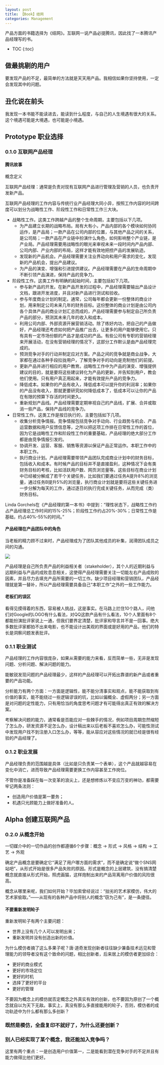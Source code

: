 ```yaml
---
layout: post
title: 【Book】结网
categories: Management
---
```


产品方面的书籍选择为《结网》。互联网一说产品必提腾讯，因此找了一本腾讯产品经理写的书。

* TOC
{:toc}

## 做最挑剔的用户

要发现产品的不足，最简单的方法就是天天用产品。我相信如果你坚持使用，一定会发现其中的问题。

## 丑化说在前头

我发现一本书能不能读进去，能读到什么程度，与自己的人生境遇有很大的关系。这个境遇可能是大境遇，也可能是小境遇。

## Prototype 职业选择

### 0.1.0 互联网产品经理

#### 腾讯故事

概念定义

互联网产品经理：通常是负责对现有互联网产品进行管理及营销的人员，也负责开发新产品。

互联网产品经理的工作内容与传统行业产品经理大同小异，按照工作内容的时间跨度可以划分为战略性工作、阶段性工作和日常性工作三大块。

- 战略性工作。这类工作跨越产品的整个生命周期，主要包括以下几项。
    - 为产品建立长期的战略布局。局有大有小，产品内部的各个模块如何协同运作，是产品局；一款产品在公司内部的位置，与其他产品之间的关系，是公司局；一款产品在产业链中扮演什么角色，如何影响整个产业链，是产业局。产品经理需要用战略性的眼光来审视未来一段时间内产品内部、公司内部、产业内部的布局，这样才能有效地把控产品的发展轨迹。
    - 发现新的产品机会。产品经理需要关注业界动向和用户需求的变化，发现新的产品机会，提出产品建议。
    - 为产品的演变、增强和引进提供建议。产品经理需要在产品的生命周期中不断引领产品演进，保持产品的竞争力。
- 阶段性工作。这类工作有明确的起始时间，主要包括如下几项。
    - 参与新产品的开发。在新产品开发的过程中，产品经理需要输出产品设计文档，跟进开发进度，并且对新产品进行测试和验收。
    - 参与年度商业计划的制定。通常，公司每年都会更新一份整体的商业计划，用来制定公司未来几年的财务目标。这份整体的商业计划是由公司内各个具体产品的商业计划汇总而成的，产品经理需要参与制定自己所负责产品的部分，预测其未来几年的收入和成本。
    - 利用公司内部、外部资源开展营销活动。除了练好内功，把自己的产品做好，产品经理还考虑如何把产品推广出去，让更多的用户能够使用它。只有具有一定市场份额的产品才是成功的产品。有些公司有专职的营销经理来开展活动，在没有营销经理的情况下，这部分工作默认是由产品经理完成的。
    - 预测竞争对手的行动并制定应对方案。产品之间的竞争就是商业战争，大家都在通过各种手段拉拢用户，了解竞争对手的动向是克制他们的前提。
    - 更新产品并进行相应的用户教育。战略性工作中为产品的演变、增强提供建议的目的，就是要将这些建议转化为产品的更新，并告知到用户，教会他们使用。只有用户真正用起来，才能有效提升产品的竞争力。
    - 降低成本。如果你的产品有收入，降低成本可以提升你的利润率；如果你的产品没有收入，那就更要研究如何降低成本了，低成本可以让你的产品在有限的预算下存活的时间更久。
    - 重新规划产品线。产品经理需要定期审视自己的产品线，扩展、合并或取消一些产品，保持产品线的竞争力。
- 日常性工作。这类工作是按日执行的，主要包括如下几项。
    - 收集分析竞争情报。竞争情报包括竞争对手动向、行业趋势与机会、产品运营数据和用户反馈信息等，之所以把这项工作排在日常性工作的首位，因为它是战略性工作和阶段性工作的重要基础，产品经理的绝大部分工作都是由竞争情报引发的。
    - 协调开发、运营、客服、销售等资源以保证产品正常运作。本职工作中的本职工作。
    - 执行商业计划。产品经理需要带领产品团队完成商业计划中的财务目标，包括收入和成本。有时候产品的目标并不是直接盈利，这种情况下会有类财务目标的考核，比如活跃用户数、网页浏览量等。这些目标在商业计划中已经被分解成了若干个关键任务，比如我们要通过任务A提升8%的浏览量，通过任务B提升5%的浏览量，执行商业计划就是要将这些关键任务进一步分解为每天的工作，通过逐日的执行完成关键任务，从而完成（类）财务目标。

Linda Gorchels在《产品经理的第一本书》中提到：“理性状态下，战略性工作约占产品经理总工作时间的15%-25%；阶段性工作约占20%-30%；日常性工作是基础，约占40%-55%的时间。”

#### 产品经理在产品团队中的角色

当老板的精力顾不过来时，产品经理成为了团队其他成员的补集，润滑团队成员之间的沟通。

![](/img/2019-02-21-product-1.png)

产品经理是自己所负责产品的利益相关者（stakeholder），其个人的近期利益与远期利益与产品的成败息息相关，这使得产品经理需要关注一切能左右产品成败的因素，并且尽力去填充产品所需要的一切工作。缺少项目经理和营销团队，产品经理就是第一替补，所以产品经理需要具备自己“本职工作”之外的一些工作能力。

#### 老板们的误区

看得见摸得着的东西，容易被人挑战，这是事实。在马路上拦住10个路人，问他们对Google的LOGO有什么看法，对QQ这款产品有什么看法，10个人里面有8个都能扮演批评家说上一通，但我们要界定清楚，批评家和导言并不是一回事。绝大多数批评家都拍不出来电影，也不能设计出美观的界面或是好用的产品，他们的特长是洞察问题发表批评。

### 0.1.1 职业测试

产品经理的工作内容很庞杂，如果从需要的能力来看，反而简单一些，无非是发现问题、分析问题、解决问题的能力。

能敏锐发现问题的产品经理最少，这样的产品经理可以开拓出靠谱的新产品或者重要的产品功能。

分析能力有两个方面：一方面是逻辑性，能不能分清事实和观点，能不能获取到有价值的事实，能不能绕过一些逻辑谬误的坑，比如以偏概全、虚假两分；另一方面是对问题的定性能力，只有用恰当的角度思考问题才有可能得出真正有效的解决方案。

考察解决问题的能力，通常看是否能应对一些棘手的情况，例如项目周期忽然缩短了怎么办，研发资源不足怎么办，设计稿出来以后老板不喜欢怎么办，可能性测试中发现用户找不到注册入口怎么办，等等，能从容应对这些情况的就已经是很有经验的产品经理了。

### 0.1.2 职业发展

产品经理负责的范围越是具体（比如是只负责某一个表单），这个产品就越容易在变化中消亡，进而导致产品经理需要更换工作内容甚至工作岗位。

不管你是准备踩在每一次变革的浪尖上，还是想修炼以不变应万变的神功，都需要牢记两条法则：

- 创造用户价值是第一要务；
- 机遇只光顾能力上做好准备的人。

## Alpha 创建互联网产品

### 0.2.0 从概念开始

一切媒介中的一切作品的创作都遵循6个步骤：概念 -> 形式 -> 风格 -> 结构 -> 工艺 -> 外观

确定产品概念是要确定它“满足了用户哪方面的需求”，而不是确定说“做个SNS网站吧”，从形式开始是很多产品失败的原因。形式是概念的上层建筑，没有搞清楚概念就直接从形式开始，照虎画猫，这样炮制出来的产品背离用户价值的风险很高。

概念从哪里来呢，我们如何开始？毕加索曾经说过：“拙劣的艺术家模仿，伟大的艺术家偷取。”——从现有的各种产品中将别人的概念“窃为己有”，是一条捷径。

#### 不要重新发明轮子

重新发明轮子有两个主要问题：

- 世界上没有几个人可以发明出来；
- 重新发明并没有创造出新的价值。

为什么模仿者摘了这么多果子呢？唐·道奇发现创新者往往缺少兼备技术远见和管理能力的领导者没有这个致命的问题，相比创新者，后来居上的模仿者更加综合：

- 更好的商业模式
- 更好的市场定位
- 更好的时机
- 选择了更好的平台
- 更好的管理

不要因为概念上的模仿就否定概念之外真实有效的创新，也不要因为原创了一个概念就自以为天下无敌。事实上，真没有那么多直接能用的轮子，否则，模仿者的成功轨迹中为什么都有那么多创新？

### 既然是模仿，全盘复印不就好了，为什么还要创新？

### 别人已经实现了某个概念，我还能加入竞争吗？

这里有两个重点：一是创造用户价值第一，二是能看到潜在竞争对手的不足并且有能力做得比他们更好。

